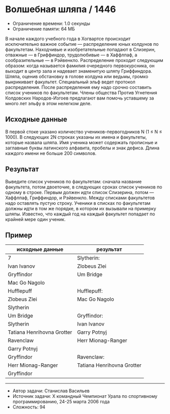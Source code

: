 # Волшебная шляпа / 1446

* Ограничение времени: 1.0 секунды
* Ограничение памяти: 64 МБ

В начале каждого учебного года в Хогвартсе происходит исключительно важное событие — распределение юных колдунов по факультетам. Находчивые и изобретательные попадают в Слизерин, отважные — в Гриффиндор, трудолюбивые — в Хаффлпаф, а сообразительные — в Рэйвенкло. Распределение проходит следующим образом: когда называется фамилия очередного первокурсника, он выходит в центр зала и надевает знаменитую шляпу Гриффиндора. Шляпа, оценив обстановку в голове колдуна или ведьмы, громко выкрикивает факультет. Специальный эльф ведет протокол распределения. После распределения ему надо срочно составить список учеников по факультетам. Члены общества Против Угнетения Колдовских Народов-Изгоев предлагают вам помочь уставшему за много лет эльфу в этом нелегком деле.

## Исходные данные

В первой стоке указано количество учеников-первогодников N (1 ≤ N ≤ 1000). В следующих 2N строках указаны их имена и факультеты, которые назвала шляпа. Имя ученика может содержать прописные и заглавные буквы латинского алфавита, пробелы и знак дефиса. Длина каждого имени не больше 200 символов.

## Результат

Выведите список учеников по факультетам: сначала название факультета, потом двоеточие, в следующих сроках список учеников по одному в строке. Первым должен идти список Слизерина, потом — Хаффлпаф, Гриффиндор, и Рэйвенкло. Между списками факультетов надо оставлять пустую строку. Ученики в списках по факультетам должны идти в том же порядке, в котором их вызывали на примерку шляпы. Известно, что каждый год на каждый факультет попадает по крайней мере один ученик.

## Пример

| исходные данные            | результат                  |
| -------------------------- | -------------------------- |
| 7                          | Slytherin:                 |
| Ivan Ivanov                | Zlobeus Zlei               |
| Gryffindor                 | Um Bridge                  |
| Mac Go Nagolo              |                            |
| Hufflepuff                 | Hufflepuff:                |
| Zlobeus Zlei               | Mac Go Nagolo              |
| Slytherin                  |                            |
| Um Bridge                  | Gryffindor:                |
| Slytherin                  | Ivan Ivanov                |
| Tatiana Henrihovna Grotter | Garry Potnyj               |
| Ravenclaw                  | Herr Mionag-Ranger         |
| Garry Potnyj               |                            |
| Gryffindor                 | Ravenclaw:                 |
| Herr Mionag-Ranger         | Tatiana Henrihovna Grotter |
| Gryffindor                 |                            |

---

* Автор задачи: Станислав Васильев
* Источник задачи: X командный Чемпионат Урала по спортивному программированию, 24-25 марта 2006 года
* Сложность: 94
